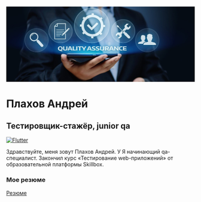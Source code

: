 ![Header](https://github.com/zproggit/zproggit/blob/master/assets/logo.jpg)
 
# Плахов Андрей 
## Тестировщик-cтажёр, junior qa

[![Flutter](https://img.shields.io/badge/Telegram-45B5EF?style=plastic&logo=Telegram&)](https://t.me/zuprog)

Здравствуйте, меня зовут Плахов Андрей. У
Я начинающий qa-специалист. Закончил курс «Тестирование web-приложений» от образовательной платформы Skillbox.

### Мое резюме
[Резюме](https://drive.google.com/file/d/1kkZkH8qRCn8I22I3Kb7zTDUREXUVXIdK/view?usp=sharing)


